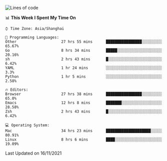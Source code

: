 <!--START_SECTION:waka-->
![Lines of code](https://img.shields.io/badge/From%20Hello%20World%20I%27ve%20Written-34469%20lines%20of%20code-blue)

📊 **This Week I Spent My Time On** 

```text
⌚︎ Time Zone: Asia/Shanghai

💬 Programming Languages: 
Other                    27 hrs 55 mins      ████████████████░░░░░░░░░   65.67% 
Go                       8 hrs 34 mins       █████░░░░░░░░░░░░░░░░░░░░   20.16% 
sh                       2 hrs 43 mins       █░░░░░░░░░░░░░░░░░░░░░░░░   6.42% 
YAML                     1 hr 24 mins        ░░░░░░░░░░░░░░░░░░░░░░░░░   3.3% 
Python                   1 hr 5 mins         ░░░░░░░░░░░░░░░░░░░░░░░░░   2.58%

🔥 Editors: 
Browser                  27 hrs 38 mins      ████████████████░░░░░░░░░   65.0% 
Emacs                    12 hrs 8 mins       ███████░░░░░░░░░░░░░░░░░░   28.58% 
Zsh                      2 hrs 43 mins       █░░░░░░░░░░░░░░░░░░░░░░░░   6.42%

💻 Operating System: 
Mac                      34 hrs 23 mins      ████████████████████░░░░░   80.91% 
Linux                    8 hrs 6 mins        ████░░░░░░░░░░░░░░░░░░░░░   19.09%

```


 Last Updated on 16/11/2021
<!--END_SECTION:waka-->

